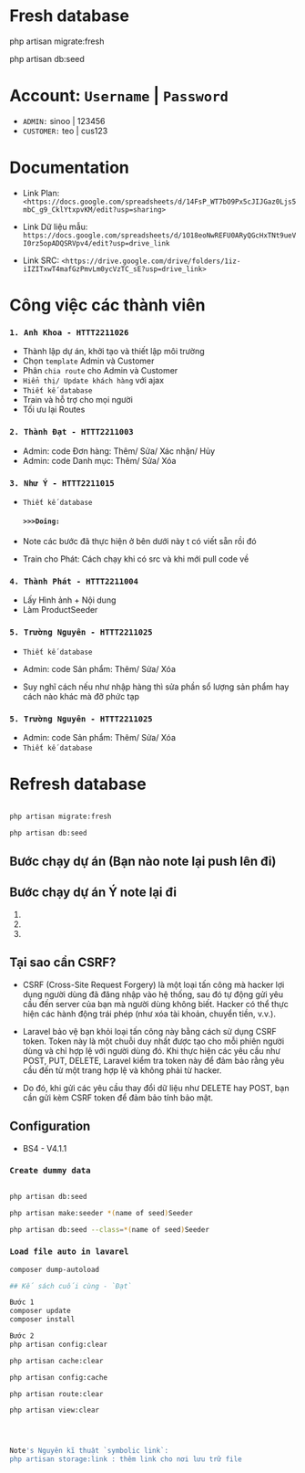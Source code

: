 # Fresh database

php artisan migrate:fresh

php artisan db:seed

# Account: `Username` | `Password`

-   `ADMIN:` sinoo | 123456
-   `CUSTOMER:` teo | cus123

# Documentation

-   Link Plan: `<https://docs.google.com/spreadsheets/d/14FsP_WT7bO9Px5cJIJGaz0Ljs5mbC_g9_CklYtxpvKM/edit?usp=sharing>`

-   Link Dữ liệu mẫu: `https://docs.google.com/spreadsheets/d/1O18eoNwREFU0ARyQGcHxTNt9ueVI0rz5opADQSRVpv4/edit?usp=drive_link`

-   Link SRC: `<https://drive.google.com/drive/folders/1iz-iIZITxwT4mafGzPmvLm0ycVzTC_sE?usp=drive_link>`

# Công việc các thành viên

### `1. Anh Khoa - HTTT2211026`

-   Thành lập dự án, khởi tạo và thiết lập môi trường
-   Chọn `template` Admin và Customer
-   Phân `chia route` cho Admin và Customer
-   `Hiển thị/ Update khách hàng` với ajax
-   `Thiết kế database`
-   Train và hỗ trợ cho mọi người
-   Tối ưu lại Routes

### `2. Thành Đạt - HTTT2211003`

-   Admin: code Đơn hàng: Thêm/ Sửa/ Xác nhận/ Hủy
-   Admin: code Danh mục: Thêm/ Sửa/ Xóa

### `3. Như Ý - HTTT2211015`

-   `Thiết kế database`

    #### `>>>Doing:`

-   Note các bước đã thực hiện ở bên dưới này t có viết sẵn rồi đó

-   Train cho Phát: Cách chạy khi có src và khi mới pull code về

### `4. Thành Phát - HTTT2211004`

-   Lấy Hình ảnh + Nội dung
-   Làm ProductSeeder

### `5. Trường Nguyên - HTTT2211025`

-   `Thiết kế database`
-   Admin: code Sản phẩm: Thêm/ Sửa/ Xóa

-   Suy nghĩ cách nếu như nhập hàng thì sửa phần sổ lượng sản phẩm hay cách nào khác mà đỡ phức tạp

### `5. Trường Nguyên - HTTT2211025`

-   Admin: code Sản phẩm: Thêm/ Sửa/ Xóa
-   `Thiết kế database`

# Refresh database

```bash

php artisan migrate:fresh

php artisan db:seed
```

## Bước chạy dự án (Bạn nào note lại push lên đi)

## Bước chạy dự án Ý note lại đi

1.

2.

3.

## Tại sao cần CSRF?

-   CSRF (Cross-Site Request Forgery) là một loại tấn công mà hacker lợi dụng người dùng đã đăng nhập vào hệ thống, sau đó tự động gửi yêu cầu đến server của bạn mà người dùng không biết. Hacker có thể thực hiện các hành động trái phép (như xóa tài khoản, chuyển tiền, v.v.).

-   Laravel bảo vệ bạn khỏi loại tấn công này bằng cách sử dụng CSRF token. Token này là một chuỗi duy nhất được tạo cho mỗi phiên người dùng và chỉ hợp lệ với người dùng đó. Khi thực hiện các yêu cầu như POST, PUT, DELETE, Laravel kiểm tra token này để đảm bảo rằng yêu cầu đến từ một trang hợp lệ và không phải từ hacker.

-   Do đó, khi gửi các yêu cầu thay đổi dữ liệu như DELETE hay POST, bạn cần gửi kèm CSRF token để đảm bảo tính bảo mật.

## Configuration

-   BS4 - V4.1.1

### `Create dummy data`

```bash

php artisan db:seed

php artisan make:seeder *(name of seed)Seeder

php artisan db:seed --class=*(name of seed)Seeder
```

### `Load file auto in lavarel`

```bash
composer dump-autoload

## Kế sách cuối cùng - `Đạt`

Bước 1
composer update
composer install

Bước 2
php artisan config:clear

php artisan cache:clear

php artisan config:cache

php artisan route:clear

php artisan view:clear




Note's Nguyên kĩ thuật `symbolic link`:
php artisan storage:link : thêm link cho nơi lưu trữ file
```
